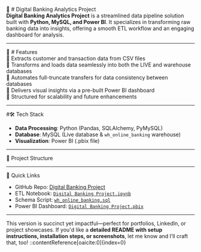 🏦 # Digital Banking Analytics Project  
**Digital Banking Analytics Project** is a streamlined data pipeline solution built with **Python, MySQL, and Power BI**. It specializes in transforming raw banking data into insights, offering a smooth ETL workflow and an engaging dashboard for analysis.

---

🚀 # Features  
🔹 Extracts customer and transaction data from CSV files  
🔹 Transforms and loads data seamlessly into both the LIVE and warehouse databases  
🔹 Automates full-truncate transfers for data consistency between databases  
🔹 Delivers visual insights via a pre-built Power BI dashboard  
🔹 Structured for scalability and future enhancements

---

#🛠️ Tech Stack  
- **Data Processing**: Python (Pandas, SQLAlchemy, PyMySQL)  
- **Database**: MySQL (Live database & `wh_online_banking` warehouse)  
- **Visualization**: Power BI (.pbix file)

---

🌟 Project Structure  

---

🔗 Quick Links  
- GitHub Repo: [Digital Banking Project](https://github.com/Rahulmahala25/Digital-Banking-Project)  
- ETL Notebook: [`Digital Banking Project.ipynb`](./Digital%20Banking%20Project.ipynb)  
- Schema Script: [`wh_online_banking.sql`](./wh_online_banking.sql)  
- Power BI Dashboard: [`Digital Banking Project.pbix`](./Digital%20Banking%20Project.pbix)

---

This version is succinct yet impactful—perfect for portfolios, LinkedIn, or project showcases. If you'd like a **detailed README with setup instructions, installation steps, or screenshots**, let me know and I’ll craft that, too!
::contentReference[oaicite:0]{index=0}
